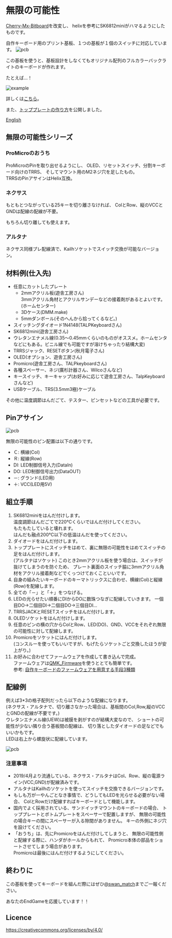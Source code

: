 # 無限の可能性

[Cherry-Mx-Bitboard](https://github.com/ogatatsu/Cherry-Mx-Bitboard)を改変し、
helixを参考にSK6812miniがハマるようにしたものです。

自作キーボード用のプリント基板、１つの基板が１個のスイッチに対応しています。
![pcb](./pcbs.jpg)

この基板を使うと、基板設計をしなくてもオリジナル配列のフルカラーバックライトのキーボードが作れます。

たとえば…！

![example](https://cdn-ak.f.st-hatena.com/images/fotolife/s/swan_match/20180915/20180915184339.jpg)

詳しくは[こちら](https://swan-match.hatenablog.com/entry/2018/09/15/184923)。

また、[トッププレートの作り方](https://swanmatch.github.io/topplate-tips)を公開しました。

[English](https://translate.google.com/translate?hl=ja&sl=auto&tl=en&u=https%3A%2F%2Fswanmatch.github.io%2FMxLEDBitPCB%2F&sandbox=1)


## 無限の可能性シリーズ

### ProMicroのおうち

ProMicroのPinを取り出せるようにし、
OLED、リセットスイッチ、分割キーボード向けのTRRS、
そしてマウント用のM2ネジ穴を足したもの。  
TRRSのPinアサインはHelix互換。

### ネクサス

もともとつながっている25キーを切り離さなければ、
ColとRow、縦のVCCとGNDは配線の配線が不要。

もちろん切り離しても使えます。

### アルタナ

ネクサス同様プレ配線済で、Kailhソケットでスイッチ交換が可能なバージョン。


## 材料例(仕入先)

* 任意にカットしたプレート
  * 2mmアクリル板(遊舎工房さん)  
    3mmアクリル角材とアクリルサンデーなどの接着剤があるとよいです。(ホームセンター)
  * 3Dケース(DMM.make)
  * 5mmダンボール(そのへんから拾ってくるなど。)
* スイッチングダイオード1N4148(TALPKeyboardさん)
* SK6812mini(遊舎工房さん)
* ウレタンエナメル線(0.35～0.45mmくらいのものがオススメ。ホームセンタなどにもある。ビニル線でも可能ですが溶けちゃったり結構大変)
* TRRSジャック、RESETボタン(秋月電子さん)
* OLED(オプション、遊舎工房さん)
* Promicro(遊舎工房さん、TALPkeyboardさん)
* 各種スペーサー、ネジ(廣杉計器さん、Wilcoさんなど)
* キースイッチ、キーキャップ(お好みに応じて遊舎工房さん、TalpKeyboardさんなど)
* USBケーブル、TRS(3.5mm3極)ケーブル

その他に温度調節はんだごて、テスター、ピンセットなどの工具が必要です。


## Pinアサイン

![pcb](./pcb1.png)

無限の可能性のピン配置は以下の通りです。

* Ｃ: 横線(Col)
* Ｒ: 縦線(Row)
* DI: LED制御信号入力(DataIn)
* DO: LED制御信号出力(DataOUT)
* －: グランド(LED用)
* ＋: VCC(LED用5V)

## 組立手順

1. SK6812miniをはんだ付けします。  
  温度調節はんだごてで220℃くらいではんだ付けしてください。  
  もたもたしていると壊れます。  
  はんだも融点200℃以下の低温はんだを使ってください。
2. ダイオードをはんだ付けします。
3. トッププレートにスイッチをはめて、裏に無限の可能性をはめてスイッチの足をはんだ付けします。  
  (アルタナはソケット)
  このとき2mmアクリル板を使う場合は、スイッチが抜けてしまうのを防ぐため、
  プレート裏面のスイッチ脇に3mmアクリル角材をアクリル接着剤などでくっつけておくこといいです。
4. 自身の組みたいキーボードのキーマトリックスに合わせ、横線(Col)と縦線(Row)を配線します。
5. 全ての「－」と「＋」をつなげる。
6. LEDの光らせたい順番にDIからDOに数珠つなぎに配線していきます。
  一個目DO→二個目DI→二個目DO→三個目DI…
7. TRRSJACKとRESETスイッチをはんだ付けします。
8. OLEDソケットをはんだ付けします。
9. 任意のピンの横の穴からColとRow、LED(DO)、GND、VCCをそれぞれ無限の可能性に対して配線します。
10. Promicroをソケットにはんだ付けします。  
  (コンスルーを使ってもいいですが、もげたらソケットごと交換したほうが安上がり。)
11. お好みに合わせてファームウェアを作成して書き込んで完成。  
  ファームウェアは[QMK_Firmware](https://github.com/qmk/qmk_firmware)を使うととても簡単です。  
  参考: [自作キーボードのファームウェアを用意する手段3種類](https://skyhigh-works.hatenablog.com/entry/2018/10/09/120909)


## 配線例

例えば3*3の格子配列だったら以下のような配線になります。  
(ネクサス・アルタナで、切り離さなかった場合は、基板間のCol,Row,縦のVCCとGNDの配線が不要です。)  
ウレタンエナメル線(UEW)は被膜を剥がすのが結構大変なので、
ショートの可能性が少ない隣り合う基板間の配線は、
切り落としたダイオードの足などでもいいかもです。  
LEDは右上から螺旋状に配線しています。

![pcb](./pcb9.png)


### 注意事項

* 2019/4月より流通している、ネクサス・アルタナはCol、Row、縦の電源ライン(VCC,GND)が配線済みです。
* アルタナはKailhのソケットを使ってスイッチを交換できるバージョンです。
* もしも万が一やんごとなき事情で、どうしてもLEDを光らせる必要がない場合、
  ColとRowだけ配線すればキーボードとして機能します。
* 国内でよく採用されている、サンドイッチマウントのキーボードの場合、
  トッププレートとボトムプレートをスペーサーで配置しますが、
  無限の可能性の場合キーの間にスペーサーが入る隙間がありません。
  キーの外側にネジ穴を設けてください。
* 「おうち」は、先にPromicroをはんだ付けしてしまうと、
  無限の可能性側と配線する際に、ハンダがホールからもれて、
  Promicro本体の部品をショートさせてしまう場合があります。  
  Promicroは最後にはんだ付けするようにしてください。


## 終わりに

この基板を使ってキーボードを組んだ際にはぜひ[@swan_match](https://twitter.com/swan_match)までご一報ください。

あなたのEndGameを応援しています！！


## Licence

https://creativecommons.org/licenses/by/4.0/

